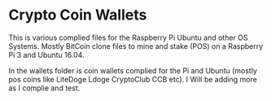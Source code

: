 # Crypto Coin Wallets

This is various complied files for the Raspberry Pi Ubuntu and other OS Systems. Mostly BitCoin clone files to mine and stake (POS) on a Raspberry Pi 3 and Ubuntu 16.04.

In the wallets folder is coin wallets complied for the Pi and Ubuntu (mostly pos coins like LiteDoge Ldoge CryptoClub CCB etc).
I Will be adding more as I complie and test.
